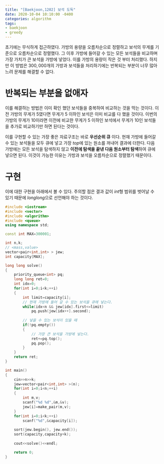 ```yaml
---
title: "[Baekjoon,1202] 보석 도둑"
date: 2020-10-04 10:10:00 -0400
categories: algorithm 
tags:
- baekjoon 
- greedy 
---
```


초기에는 무식하게 접근하였다. 가방의 용량을 오름차순으로 정렬하고 보석의 무게를 기준으로 오름차순으로 정렬했다. 
그 이후 가방에 들어갈 수 있는 모든 보석들을 비교하며 가장 가치가 큰 보석을 가방에 넣었다. 이를 가방의 용량이 작은 것 부터 처리했다. 
하지만 이 방법은 $300,000$개의 가방과 보석들을 처리하기에는 반복되는 부분이 너무 많아 느려 문제를 해결할 수 없다. 

# 반복되는 부분을 없애자 
이를 해결하는 방법은 이미 확인 했던 보석들을 중복하여 비교하는 것을 막는 것이다. 
이전 가방의 무게가 $5$였다면 무게가 $5$ 이하인 보석은 이미 비교를 다 했을 것이다. 
이번의 가방의 무게가 $10$이라면 이전에 비교한 무게가 $5$ 이하인 보석에서 무게가 $10$인 보석들을 추가로 비교하기만 하면 된다는 것이다.  

이를 구현할 수 있는 가장 좋은 자료구조는 바로 **우선순위 큐** 이다. 
현재 가방에 들어갈 수 있는 보석들을 모두 큐에 넣고 가장 $top$에 있는 원소를 꺼내어 결과에 더한다. 
다음 가방에는 모든 보석을 탐색하지 않고 **이전에 탐색을 끝낸 다음 원소부터 탐색**하여 큐에 넣으면 된다. 
이것이 가능한 이유는 가방과 보석을 오름차순으로 정렬했기 때문이다. 

# 구현 
이에 대한 구현을 아래에서 볼 수 있다. 주의할 점은 결과 값이 $int$형 범위를 벗어날 수 있기 때문에 $long long$으로 선언해야 하는 것이다. 
```cpp
#include <iostream>
#include <vector>
#include <algorithm>
#include <queue>
using namespace std;

const int MAX=300001;

int n,k;
// <mass,value>
vector<pair<int,int> > jew; 
int capacity[MAX];

long long solve()
{
    priority_queue<int> pq;
    long long ret=0;
    int idx=0;
    for(int i=0;i<k;++i)
    {
        int limit=capacity[i];
        // 현재 가방에 들어 갈 수 있는 보석을 큐에 넣는다.
        while(idx<n && jew[idx].first<=limit)
            pq.push(jew[idx++].second);
        
        // 넣을 수 있는 보석이 있을 때
        if(!pq.empty())
        {
            // 가장 큰 보석을 가방에 넣는다.
            ret+=pq.top();
            pq.pop();
        }
    }
    return ret;
}

int main()
{
    cin>>n>>k;
    jew=vector<pair<int,int> >(n);
    for(int i=0;i<n;++i)
    {
        int m,v;
        scanf("%d %d",&m,&v);
        jew[i]=make_pair(m,v);
    }
    for(int i=0;i<k;++i)
        scanf("%d",&capacity[i]);
    
    sort(jew.begin(), jew.end());
    sort(capacity,capacity+k);
    
    cout<<solve()<<endl;

    return 0;
}
```
